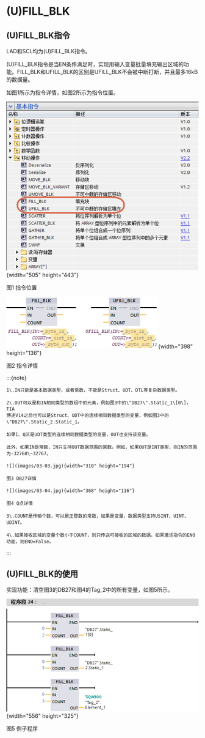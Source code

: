 # (U)FILL_BLK

## (U)FILL_BLK指令

LAD和SCL均为(U)FILL_BLK指令。

(U)FILL_BLK指令是当EN条件满足时，实现用输入变量批量填充输出区域的功能。FILL_BLK和UFILL_BLK的区别是UFILL_BLK不会被中断打断，并且最多16kB的数据量。

如图1所示为指令详情，如图2所示为指令位置。

![](images/03-01.jpg){width="505" height="443"}

图1 指令位置

![](images/03-02.jpg){width="398" height="136"}

图2 指令详情

:::{note}

    1\.IN只能是基本数据类型，或者常数，不能是Struct、UDT、DTL等复杂数据类型。

    2\.OUT可以是和IN相同类型的数组中的元素，例如图3中的\"DB27\".Static_1\[0\]，TIA
    博途V14之后也可以是Struct、UDT中的连续相同数据类型的变量，例如图3中的\"DB27\".Static_2.Static_1。

    如果I、Q区是UDT类型的连续相同数据类型的变量，OUT也支持该变量。

    此外，如果IN是常数，IN只支持OUT数据范围的常数。例如，如果OUT是INT类型，则IN的范围为-32768\~32767。

    ![](images/03-03.jpg){width="310" height="194"}

    图3 DB27详情

    ![](images/03-04.jpg){width="368" height="116"}

    图4 Q点详情

    3\.COUNT是传输个数，可以是正整数的常数，如果是变量，数据类型支持USINT、UINT、UDINT。

    4\.如果接收区域的变量个数小于COUNT，则只传送可接收的区域的数据。如果激活指令的ENO功能，则ENO=False。
:::

## (U)FILL_BLK的使用

实现功能：清空图3的DB27和图4的Tag_2中的所有变量，如图5所示。

![](images/03-05.jpg){width="556" height="325"}

图5 例子程序
